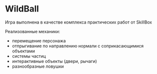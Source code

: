 # WildBall
Игра выполнена в качестве комплекса практических работ от SkillBox

Реализованные механики:
- перемещение персонажа
- отпрыгивание по направлению нормали с соприкасающимися объектами
- системы частиц
- интерактивные объекты (двери, рычаги)
- разнообразные ловушки
